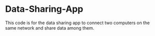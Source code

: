 # Data-Sharing-App
This code is for the data sharing app to connect two computers on the same network and share data among them.

